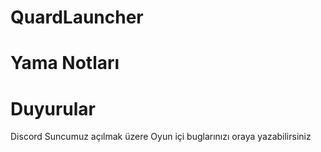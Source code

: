 # QuardLauncher





# Yama Notları








# Duyurular
Discord Suncumuz açılmak üzere
Oyun içi buglarınızı oraya yazabilirsiniz

